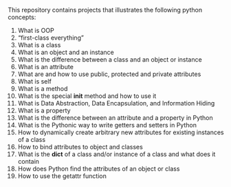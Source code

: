 This repository contains projects that illustrates the following python concepts:
1. What is OOP
2. “first-class everything”
3. What is a class
4. What is an object and an instance
5. What is the difference between a class and an object or instance
6. What is an attribute
7. What are and how to use public, protected and private attributes
8. What is self
9. What is a method
10. What is the special __init__ method and how to use it
11. What is Data Abstraction, Data Encapsulation, and Information Hiding
12. What is a property
13. What is the difference between an attribute and a property in Python
14. What is the Pythonic way to write getters and setters in Python
15. How to dynamically create arbitrary new attributes for existing instances of a class
16. How to bind attributes to object and classes
17. What is the __dict__ of a class and/or instance of a class and what does it contain
18. How does Python find the attributes of an object or class
19. How to use the getattr function
